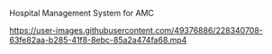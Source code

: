Hospital Management System for AMC




https://user-images.githubusercontent.com/49376886/228340708-63fe82aa-b285-41f8-8ebc-85a2a474fa68.mp4

